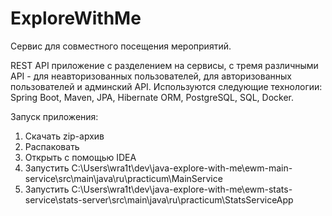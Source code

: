 # ExploreWithMe

Сервис для совместного посещения мероприятий. 

REST API приложение c разделением на сервисы, с тремя различными API - для неавторизованных
пользователей, для авторизованных пользователей и админский API. 
Используются следующие технологии: Spring Boot, Maven, JPA,
Hibernate ORM, PostgreSQL, SQL, Docker.

Запуск приложения:
1) Скачать zip-архив
2) Распаковать
3) Открыть с помощью IDEA
4) Запустить C:\Users\wra1t\dev\java-explore-with-me\ewm-main-service\src\main\java\ru\practicum\MainService
5) Запустить C:\Users\wra1t\dev\java-explore-with-me\ewm-stats-service\stats-server\src\main\java\ru\practicum\StatsServiceApp
